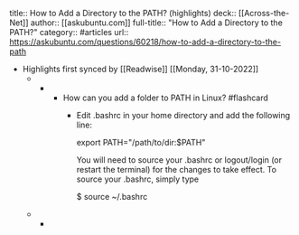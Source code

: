title:: How to Add a Directory to the PATH? (highlights)
deck:: [[Across-the-Net]]
author:: [[askubuntu.com]]
full-title:: "How to Add a Directory to the PATH?"
category:: #articles
url:: https://askubuntu.com/questions/60218/how-to-add-a-directory-to-the-path

- Highlights first synced by [[Readwise]] [[Monday, 31-10-2022]]
	- -
		- How can you add a folder to PATH in Linux? #flashcard
			- Edit .bashrc in your home directory and add the following line:
			  
			  export PATH="/path/to/dir:$PATH"
			  
			  
			  You will need to source your .bashrc or logout/login (or restart the terminal) for the changes to take effect. To source your .bashrc, simply type
			  
			  $ source ~/.bashrc
	- -